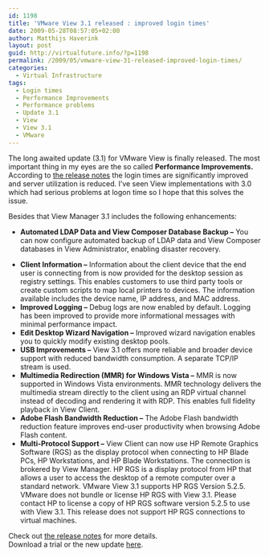 ```yaml
---
id: 1198
title: 'VMware View 3.1 released : improved login times'
date: 2009-05-28T08:57:05+02:00
author: Matthijs Haverink
layout: post
guid: http://virtualfuture.info/?p=1198
permalink: /2009/05/vmware-view-31-released-improved-login-times/
categories:
  - Virtual Infrastructure
tags:
  - Login times
  - Performance Improvements
  - Performance problems
  - Update 3.1
  - View
  - View 3.1
  - VMware
---
```

The long awaited update (3.1) for VMware View is finally released. The most important thing in my eyes are the so called **Performance Improvements.** According to <a href="http://www.vmware.com/support/viewmanager3/doc/releasenotes_viewmanager31.html#whatsnew" target="_blank">the release notes</a> the login times are significantly improved and server utilization is reduced. I&#8217;ve seen View implementations with 3.0 which had serious problems at logon time so I hope that this solves the issue.

Besides that View Manager 3.1 includes the following enhancements:  
<!--more-->

  * **Automated LDAP Data and View Composer Database Backup &#8211;** You can now configure automated backup of LDAP data and View Composer databases in View Administrator, enabling disaster recovery.
<!-- DevPR:363762 DocPR: 366556-->

  * **Client Information &#8211;** Information about the client device that the end user is connecting from is now provided for the desktop session as registry settings. This enables customers to use third party tools or create custom scripts to map local printers to devices. The information available includes the device name, IP address, and MAC address.
  * **Improved Logging &#8211;** Debug logs are now enabled by default. Logging has been improved to provide more informational messages with minimal performance impact.
  * **Edit Desktop Wizard Navigation &#8211;** Improved wizard navigation enables you to quickly modify existing desktop pools.
  * **USB Improvements &#8211;** View 3.1 offers more reliable and broader device support with reduced bandwidth consumption. A separate TCP/IP stream is used.
  * **Multimedia Redirection (MMR) for Windows Vista &#8211;** MMR is now supported in Windows Vista environments. MMR technology delivers the multimedia stream directly to the client using an RDP virtual channel instead of decoding and rendering it with RDP. This enables full fidelity playback in View Client.
  * **Adobe Flash Bandwidth Reduction &#8211;** The Adobe Flash bandwidth reduction feature improves end-user productivity when browsing Adobe Flash content.
  * **Multi-Protocol Support &#8211;** View Client can now use HP Remote Graphics Software (RGS) as the display protocol when connecting to HP Blade PCs, HP Workstations, and HP Blade Workstations. The connection is brokered by View Manager. HP RGS is a display protocol from HP that allows a user to access the desktop of a remote computer over a standard network. VMware View 3.1 supports HP RGS Version 5.2.5. VMware does not bundle or license HP RGS with View 3.1. Please contact HP to license a copy of HP RGS software version 5.2.5 to use with View 3.1. This release does not support HP RGS connections to virtual machines.

Check out <a href="http://www.vmware.com/support/viewmanager3/doc/releasenotes_viewmanager31.html#whatsnew" target="_blank">the release notes</a> for more details.  
Download a trial or the new update <a href="https://www.vmware.com/tryvmware/?p=view&lp=1" target="_blank">here</a>.
